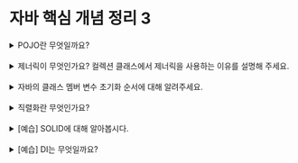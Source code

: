 
# 자바 핵심 개념 정리 3
<details>
<summary>POJO란 무엇일까요?</summary>
<div markdown="1">
1. POJO(plain old java object) : 자바 표준 라이브러리만 사용하여 특정 라이브러리에 의존하지 않고 순수한 java 클래스이다. <br>
2. 제너릭 : 컴파일 시에 타입 체크를 할 수 있도록 '<>' 괄호 안에 객체를 입력하는 것이다. 타입 관련 오류를 사전에 방지하여 안정성을 높일 수 있다.
</div>
</details>
<br>

<details>
<summary>제너릭이 무엇인가요? 컬렉션 클래스에서 제너릭을 사용하는 이유를 설명해 주세요.</summary>
<div markdown="1">
 컬렉션은 다수의 객체를 저장해두는 역할을 하기 때문에, 컬렉션에 다양한 타입의 객체가 저장 가능하도록 제너릭을 사용하여 컬렉션 객체 생성 시 구체적인 객체 타입을 지정하도록 하였다.
</div>
</details>
<br>

<details>
<summary>자바의 클래스 멤버 변수 초기화 순서에 대해 알려주세요.</summary>
<div markdown="1">
1. static 변수 : 클래스가 메소드 영역에 로드될 때 초기화된다
2. 인스턴스 변수 : 클래스의 객체가 생성될 때 초기화된다.
</div>
</details>
<br>

<details>
<summary>직렬화란 무엇인가요?</summary>
<div markdown="1">
객체를 전송하여 다른 시스템에서도 사용할 수 있도록 바이트 스트림으로 변환/복원하는 매커니즘이다. 
</div>
</details>
<br>

<details>
<summary>[예습] SOLID에 대해 알아봅시다.</summary>
<div markdown="1">
</div>
</details>
<br>

<details>
<summary>[예습] DI는 무엇일까요?</summary>
<div markdown="1">
</div>
</details>
<br>